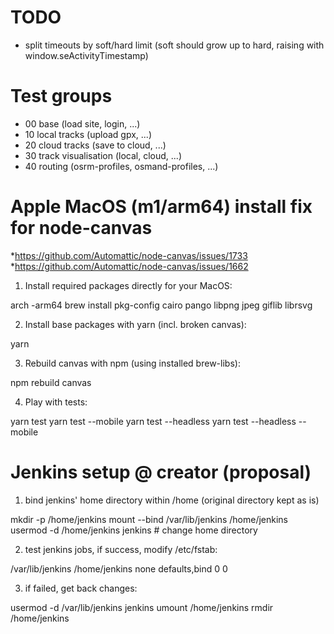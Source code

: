# TODO

- split timeouts by soft/hard limit (soft should grow up to hard, raising with window.seActivityTimestamp)

# Test groups

- 00 base (load site, login, ...)
- 10 local tracks (upload gpx, ...)
- 20 cloud tracks (save to cloud, ...)
- 30 track visualisation (local, cloud, ...)
- 40 routing (osrm-profiles, osmand-profiles, ...)

# Apple MacOS (m1/arm64) install fix for node-canvas

*https://github.com/Automattic/node-canvas/issues/1733
*https://github.com/Automattic/node-canvas/issues/1662

1) Install required packages directly for your MacOS:

arch -arm64 brew install pkg-config cairo pango libpng jpeg giflib librsvg

2) Install base packages with yarn (incl. broken canvas):

yarn

3) Rebuild canvas with npm (using installed brew-libs):

npm rebuild canvas

4) Play with tests:

yarn test
yarn test --mobile
yarn test --headless
yarn test --headless --mobile

# Jenkins setup @ creator (proposal)

1) bind jenkins' home directory within /home (original directory kept as is)

mkdir -p /home/jenkins
mount --bind /var/lib/jenkins /home/jenkins
usermod -d /home/jenkins jenkins # change home directory

2) test jenkins jobs, if success, modify /etc/fstab:

/var/lib/jenkins /home/jenkins none defaults,bind 0 0

3) if failed, get back changes:

usermod -d /var/lib/jenkins jenkins
umount /home/jenkins
rmdir /home/jenkins
